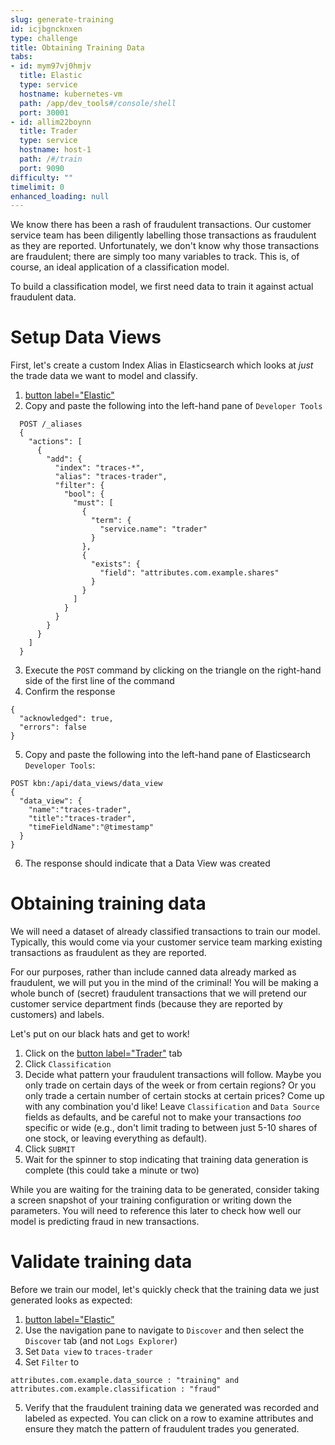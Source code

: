 ```yaml
---
slug: generate-training
id: icjbgncknxen
type: challenge
title: Obtaining Training Data
tabs:
- id: mym97vj0hmjv
  title: Elastic
  type: service
  hostname: kubernetes-vm
  path: /app/dev_tools#/console/shell
  port: 30001
- id: allim22boynn
  title: Trader
  type: service
  hostname: host-1
  path: /#/train
  port: 9090
difficulty: ""
timelimit: 0
enhanced_loading: null
---
```

We know there has been a rash of fraudulent transactions. Our customer service team has been diligently labelling those transactions as fraudulent as they are reported. Unfortunately, we don't know why those transactions are fraudulent; there are simply too many variables to track. This is, of course, an ideal application of a classification model.

To build a classification model, we first need data to train it against actual fraudulent data.

Setup Data Views
===
First, let's create a custom Index Alias in Elasticsearch which looks at _just_ the trade data we want to model and classify.

1. [button label="Elastic"](tab-0)
2. Copy and paste the following into the left-hand pane of `Developer Tools`
  ```
    POST /_aliases
    {
      "actions": [
        {
          "add": {
            "index": "traces-*",
            "alias": "traces-trader",
            "filter": {
              "bool": {
                "must": [
                  {
                    "term": {
                      "service.name": "trader"
                    }
                  },
                  {
                    "exists": {
                      "field": "attributes.com.example.shares"
                    }
                  }
                ]
              }
            }
          }
        }
      ]
    }
  ```
3. Execute the `POST` command by clicking on the triangle on the right-hand side of the first line of the command
4. Confirm the response
  ```nocopy
  {
    "acknowledged": true,
    "errors": false
  }
  ```
5. Copy and paste the following into the left-hand pane of Elasticsearch `Developer Tools`:
  ```
  POST kbn:/api/data_views/data_view
  {
    "data_view": {
      "name":"traces-trader",
      "title":"traces-trader",
      "timeFieldName":"@timestamp"
    }
  }
  ```
6. The response should indicate that a Data View was created

Obtaining training data
===
We will need a dataset of already classified transactions to train our model. Typically, this would come via your customer service team marking existing transactions as fraudulent as they are reported.

For our purposes, rather than include canned data already marked as fraudulent, we will put you in the mind of the criminal! You will be making a whole bunch of (secret) fraudulent transactions that we will pretend our customer service department finds (because they are reported by customers) and labels.

Let's put on our black hats and get to work!
1. Click on the [button label="Trader"](tab-1) tab
2. Click `Classification`
3. Decide what pattern your fraudulent transactions will follow. Maybe you only trade on certain days of the week or from certain regions? Or you only trade a certain number of certain stocks at certain prices? Come up with any combination you'd like! Leave `Classification` and `Data Source` fields as defaults, and be careful not to make your transactions _too_ specific or wide (e.g., don't limit trading to between just 5-10 shares of one stock, or leaving everything as default).
4. Click `SUBMIT`
5. Wait for the spinner to stop indicating that training data generation is complete (this could take a minute or two)

While you are waiting for the training data to be generated, consider taking a screen snapshot of your training configuration or writing down the parameters. You will need to reference this later to check how well our model is predicting fraud in new transactions.

Validate training data
===
Before we train our model, let's quickly check that the training data we just generated looks as expected:
1. [button label="Elastic"](tab-0)
2. Use the navigation pane to navigate to `Discover` and then select the `Discover` tab (and not `Logs Explorer`)
3. Set `Data view` to `traces-trader`
4. Set `Filter` to
  ```
  attributes.com.example.data_source : "training" and attributes.com.example.classification : "fraud"
  ```
5. Verify that the fraudulent training data we generated was recorded and labeled as expected. You can click on a row to examine attributes and ensure they match the pattern of fraudulent trades you generated.
